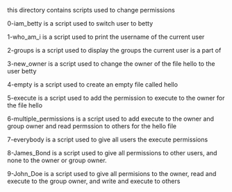 this directory contains scripts used to change permissions

0-iam_betty is a script used to switch user to betty

1-who_am_i is a script used to print the username of the current user

2-groups is a script used to display the groups the current user is a part of

3-new_owner is a script used to change the owner of the file hello to the user betty

4-empty is a script used to create an empty file called hello

5-execute is a script used to add the permission to execute to the owner for the file hello

6-multiple_permissions is a script used to add execute to the owner and group owner and read permssion to others for the hello file

7-everybody is a script used to give all users the execute permissions

8-James_Bond is a script used to give all permissions to other users, and none to the owner or group owner.

9-John_Doe is a script used to give all permisions to the owner, read and execute to the group owner, and write and execute to others